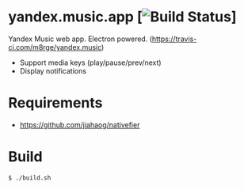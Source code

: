 # yandex.music.app [![Build Status](https://travis-ci.com/m8rge/yandex.music.svg?branch=master)]
Yandex Music web app. Electron powered. (https://travis-ci.com/m8rge/yandex.music)

* Support media keys (play/pause/prev/next)
* Display notifications

# Requirements

* https://github.com/jiahaog/nativefier

# Build

```bash
$ ./build.sh
```
